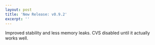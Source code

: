 ```yaml
---
layout: post
title: 'New Release: v0.9.2'
excerpt: ''
---
```


Improved stability and less memory leaks. CVS disabled until it actually
works well.
